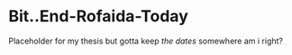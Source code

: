 # Bit..End-Rofaida-Today
Placeholder for my thesis but gotta keep _the dates_ somewhere am i right?
